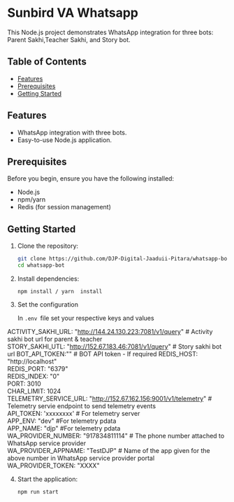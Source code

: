 # Sunbird VA  Whatsapp
This Node.js project demonstrates WhatsApp integration for three bots: Parent Sakhi,Teacher Sakhi, and Story bot.

## Table of Contents

- [Features](#features)
- [Prerequisites](#prerequisites)
- [Getting Started](#getting-started)

## Features

- WhatsApp integration with three bots.
- Easy-to-use Node.js application.

## Prerequisites

Before you begin, ensure you have the following installed:

- Node.js
- npm/yarn
- Redis (for session management)

## Getting Started

1. Clone the repository:

   ```bash
   git clone https://github.com/DJP-Digital-Jaaduii-Pitara/whatsapp-bot.git
   cd whatsapp-bot
   ```

2. Install dependencies:

   ```
   npm install / yarn  install
   ```

3. Set the configuration

    In `.env `file set your respective keys and values
    
  ACTIVITY_SAKHI_URL: "http://144.24.130.223:7081/v1/query"  # Activity sakhi bot url for parent & teacher  
  STORY_SAKHI_UTL: "http://152.67.183.46:7081/v1/query"  # Story sakhi bot url 
  BOT_API_TOKEN:""   # BOT API token - If required
  REDIS_HOST: "http://localhost"  
  REDIS_PORT: "6379"  
  REDIS_INDEX: "0"  
  PORT: 3010  
  CHAR_LIMIT: 1024   
  TELEMETRY_SERVICE_URL: "http://152.67.162.156:9001/v1/telemetry"   # Telemetry servie endpoint to send telemetry events  
  API_TOKEN: 'xxxxxxxx'   # For telemetry server  
  APP_ENV: "dev"  #For telemetry pdata  
  APP_NAME: "djp"  #For telemetry pdata  
  WA_PROVIDER_NUMBER: "917834811114"  # The phone number attached to WhatsApp service provider  
  WA_PROVIDER_APPNAME: "TestDJP"  # Name of the app given for the above number in WhatsApp service provider portal  
  WA_PROVIDER_TOKEN: "XXXX"  

4. Start the application:

   ```
   npm run start
   ```